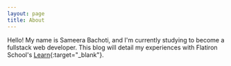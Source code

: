 ```yaml
---
layout: page
title: About
---
```


   Hello! My name is Sameera Bachoti, and I'm currently studying to become a fullstack web developer. This blog will detail my experiences with Flatiron School's [Learn](https://learn.co/){:target="_blank"}.